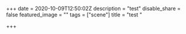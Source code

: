 +++
date = 2020-10-09T12:50:02Z
description = "test"
disable_share = false
featured_image = ""
tags = ["scene"]
title = "test "

+++
